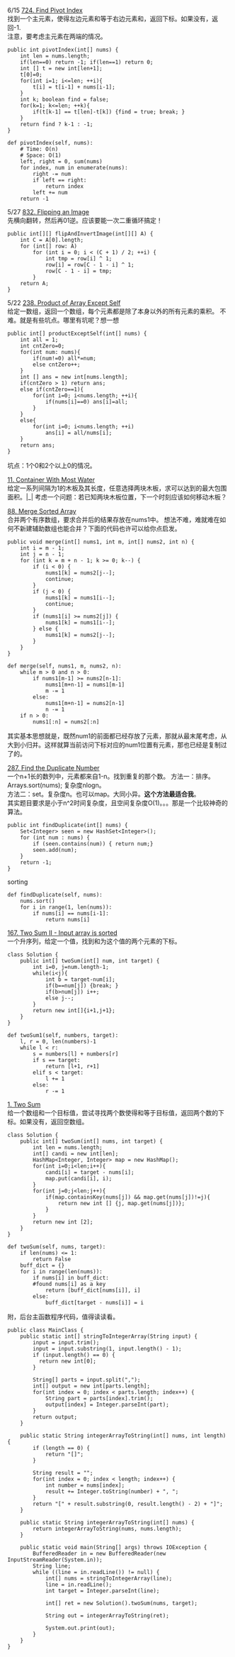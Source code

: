 

6/15 [724. Find Pivot Index](https://leetcode.com/problems/find-pivot-index/description/)<br>
找到一个主元素，使得左边元素和等于右边元素和，返回下标。如果没有，返回-1.<br>
注意，要考虑主元素在两端的情况。
```
public int pivotIndex(int[] nums) {
    int len = nums.length;
    if(len==0) return -1; if(len==1) return 0;
    int [] t = new int[len+1];
    t[0]=0;
    for(int i=1; i<=len; ++i){
        t[i] = t[i-1] + nums[i-1];
    }
    int k; boolean find = false;
    for(k=1; k<=len; ++k){
        if(t[k-1] == t[len]-t[k]) {find = true; break; }
    }
    return find ? k-1 : -1;
}
```
```
def pivotIndex(self, nums):
    # Time: O(n)
    # Space: O(1)
    left, right = 0, sum(nums)
    for index, num in enumerate(nums):
        right -= num
        if left == right:
            return index
        left += num
    return -1
```

5/27 [832. Flipping an Image](https://leetcode.com/problems/flipping-an-image/description/)<br>
先横向翻转，然后再01逆。应该要能一次二重循环搞定！
```
public int[][] flipAndInvertImage(int[][] A) {
    int C = A[0].length;
    for (int[] row: A)
        for (int i = 0; i < (C + 1) / 2; ++i) {
            int tmp = row[i] ^ 1;
            row[i] = row[C - 1 - i] ^ 1;
            row[C - 1 - i] = tmp;
        }
    return A;
}
```

5/22 [238. Product of Array Except Self](https://leetcode.com/problems/product-of-array-except-self/description/)<br>
给定一数组，返回一个数组，每个元素都是除了本身以外的所有元素的乘积。
不难。就是有些坑点。哪里有坑呢？想一想
```
public int[] productExceptSelf(int[] nums) {
    int all = 1;
    int cntZero=0;
    for(int num: nums){
        if(num!=0) all*=num;
        else cntZero++;
    }
    int [] ans = new int[nums.length];
    if(cntZero > 1) return ans;
    else if(cntZero==1){
        for(int i=0; i<nums.length; ++i){
            if(nums[i]==0) ans[i]=all;
        }
    }
    else{
		for(int i=0; i<nums.length; ++i) 
			ans[i] = all/nums[i];
	}
    return ans;
}
```
坑点：1个0和2个以上0的情况。

[11. Container With Most Water](https://leetcode.com/problems/container-with-most-water/description/)<br>
给定一系列间隔为1的木板及其长度，任意选择两块木板，求可以达到的最大包围面积。|_|
考虑一个问题：若已知两块木板位置，下一个时刻应该如何移动木板？

[88. Merge Sorted Array](https://leetcode.com/problems/merge-sorted-array/description/)<br>
合并两个有序数组，要求合并后的结果存放在nums1中。
想法不难，难就难在如何不新建辅助数组也能合并？下面的代码也许可以给你点启发。
```
public void merge(int[] nums1, int m, int[] nums2, int n) {
    int i = m - 1;
    int j = n - 1;
    for (int k = m + n - 1; k >= 0; k--) {
        if (i < 0) {
            nums1[k] = nums2[j--];
            continue;
        }
        if (j < 0) {
            nums1[k] = nums1[i--];
            continue;
        }
        if (nums1[i] >= nums2[j]) {
            nums1[k] = nums1[i--];
        } else {
            nums1[k] = nums2[j--];
        }
    }
}
```
```
def merge(self, nums1, m, nums2, n):
    while m > 0 and n > 0:
        if nums1[m-1] >= nums2[n-1]:
            nums1[m+n-1] = nums1[m-1]
            m -= 1
        else:
            nums1[m+n-1] = nums2[n-1]
            n -= 1
    if n > 0:
        nums1[:n] = nums2[:n]
```
其实基本思想就是，既然num1的前面都已经存放了元素，那就从最末尾考虑，从大到小归并。这样就算当前访问下标对应的num1位置有元素，那也已经是复制过了的。

[287. Find the Duplicate Number](https://leetcode.com/problems/find-the-duplicate-number/solution/)<br>
一个n+1长的数列中，元素都来自1-n。找到重复的那个数。
方法一：排序。Arrays.sort(nums); 复杂度nlogn。<br>
方法二：set。复杂度n。也可以map。大同小异。**这个方法最适合我**。<br>
其实题目要求是小于n^2时间复杂度，且空间复杂度O(1)。。。那是一个比较神奇的算法。<br>
```
public int findDuplicate(int[] nums) {
    Set<Integer> seen = new HashSet<Integer>();
    for (int num : nums) {
        if (seen.contains(num)) { return num;}
        seen.add(num);
    }
    return -1;
}
```
sorting
```
def findDuplicate(self, nums):
    nums.sort()
    for i in range(1, len(nums)):
        if nums[i] == nums[i-1]:
            return nums[i]
```

[167. Two Sum II - Input array is sorted](https://leetcode.com/problems/two-sum-ii-input-array-is-sorted/description/)<br>
一个升序列，给定一个值，找到和为这个值的两个元素的下标。
```
class Solution {
    public int[] twoSum(int[] num, int target) {
        int i=0, j=num.length-1;
        while(i<j){
            int b = target-num[i];
            if(b==num[j]) {break; }
            if(b>num[j]) i++;
            else j--;
        }
        return new int[]{i+1,j+1};
    }
}
```
```
def twoSum1(self, numbers, target):
    l, r = 0, len(numbers)-1
    while l < r:
        s = numbers[l] + numbers[r]
        if s == target:
            return [l+1, r+1]
        elif s < target:
            l += 1
        else:
            r -= 1
```

[1. Two Sum](https://leetcode.com/problems/two-sum/description/)<br>
给一个数组和一个目标值，尝试寻找两个数使得和等于目标值，返回两个数的下标。如果没有，返回空数组。<br>

```
class Solution {
    public int[] twoSum(int[] nums, int target) {
        int len = nums.length;
        int[] candi = new int[len];
        HashMap<Integer, Integer> map = new HashMap();
        for(int i=0;i<len;i++){
            candi[i] = target - nums[i];
            map.put(candi[i], i);
        }
        for(int j=0;j<len;j++){
            if(map.containsKey(nums[j]) && map.get(nums[j])!=j){
                return new int [] {j, map.get(nums[j])};
            }
        }
        return new int [2];
    }
}
```
```
def twoSum(self, nums, target):
    if len(nums) <= 1:
        return False
    buff_dict = {}
    for i in range(len(nums)):
        if nums[i] in buff_dict: 
		#found nums[i] as a key
            return [buff_dict[nums[i]], i]
        else:
            buff_dict[target - nums[i]] = i
```
附，后台主函数程序代码，值得读读看。
```
public class MainClass {
    public static int[] stringToIntegerArray(String input) {
        input = input.trim();
        input = input.substring(1, input.length() - 1);
        if (input.length() == 0) {
          return new int[0];
        }
    
        String[] parts = input.split(",");
        int[] output = new int[parts.length];
        for(int index = 0; index < parts.length; index++) {
            String part = parts[index].trim();
            output[index] = Integer.parseInt(part);
        }
        return output;
    }
    
    public static String integerArrayToString(int[] nums, int length) {
        if (length == 0) {
            return "[]";
        }
    
        String result = "";
        for(int index = 0; index < length; index++) {
            int number = nums[index];
            result += Integer.toString(number) + ", ";
        }
        return "[" + result.substring(0, result.length() - 2) + "]";
    }
    
    public static String integerArrayToString(int[] nums) {
        return integerArrayToString(nums, nums.length);
    }
    
    public static void main(String[] args) throws IOException {
        BufferedReader in = new BufferedReader(new InputStreamReader(System.in));
        String line;
        while ((line = in.readLine()) != null) {
            int[] nums = stringToIntegerArray(line);
            line = in.readLine();
            int target = Integer.parseInt(line);
            
            int[] ret = new Solution().twoSum(nums, target);
            
            String out = integerArrayToString(ret);
            
            System.out.print(out);
        }
    }
}
```
